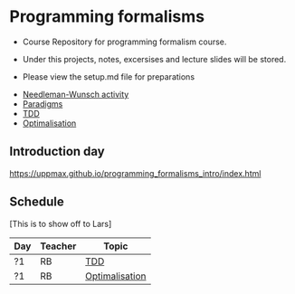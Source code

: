 # Programming formalisms
- Course Repository for programming formalism course.
- Under this projects, notes, excersises and lecture slides will be stored.

- Please view the setup.md file for preparations

 * [Needleman-Wunsch activity](DevelopmentDesign/Needleman_Wunsch_activity.md)
 * [Paradigms](DevelopmentDesign/README.md)
 * [TDD](tdd/README.md)
 * [Optimalisation](optimalisation/README.md)

## Introduction day
<https://uppmax.github.io/programming_formalisms_intro/index.html>

## Schedule

[This is to show off to Lars]

Day | Teacher | Topic
----|---------|-------------------------------------------
?1  | RB      | [TDD](tdd/README.md)
?1  | RB      | [Optimalisation](optimalisation/README.md)
